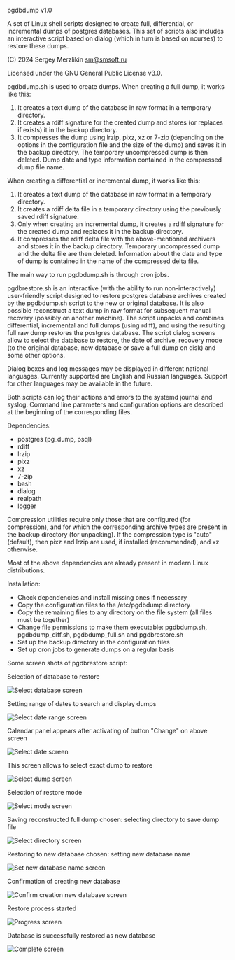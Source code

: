 pgdbdump v1.0

A set of Linux shell scripts designed to create full, differential, or incremental dumps of postgres databases.
This set of scripts also includes an interactive script based on dialog (which in turn is based on ncurses)
to restore these dumps.

(C) 2024 Sergey Merzlikin sm@smsoft.ru

Licensed under the GNU General Public License v3.0.

pgdbdump.sh is used to create dumps. When creating a full dump, it works like this:

1. It creates a text dump of the database in raw format in a temporary directory.
2. It creates a rdiff signature for the created dump and stores (or replaces if exists) it in the backup directory.
3. It compresses the dump using lrzip, pixz, xz or 7-zip (depending on the options in the configuration file and the
   size of the dump) and saves it in the backup directory. The temporary uncompressed dump is then deleted.
   Dump date and type information contained in the compressed dump file name.

When creating a differential or incremental dump, it works like this:

1. It creates a text dump of the database in raw format in a temporary directory.
2. It creates a rdiff delta file in a temporary directory using the previously saved rdiff signature.
3. Only when creating an incremental dump, it creates a rdiff signature for the created dump and replaces it in the
   backup directory.
4. It compresses the rdiff delta file with the above-mentioned archivers and stores it in the backup directory.
   Temporary uncompressed dump and the delta file are then deleted. Information about the date and type of dump
   is contained in the name of the compressed delta file.

The main way to run pgdbdump.sh is through cron jobs.

pgdbrestore.sh is an interactive (with the ability to run non-interactively) user-friendly script designed to restore
postgres database archives created by the pgdbdump.sh script to the new or original database. It is also possible
reconstruct a text dump in raw format for subsequent manual recovery (possibly on another machine).
The script unpacks and combines differential, incremental and full dumps (using rdiff), and using the resulting
full raw dump restores the postgres database. The script dialog screens allow to select the database to restore, the date
of archive, recovery mode (to the original database, new database or save a full dump on disk) and some other options.

Dialog boxes and log messages may be displayed in different national languages. Currently supported are English
and Russian languages. Support for other languages may be available in the future.

Both scripts can log their actions and errors to the systemd journal and syslog. Command line parameters and
configuration options are described at the beginning of the corresponding files.

Dependencies:

 - postgres (pg_dump, psql)
 - rdiff
 - lrzip
 - pixz
 - xz
 - 7-zip
 - bash
 - dialog
 - realpath
 - logger

Compression utilities require only those that are configured (for compression), and for which the corresponding archive
types are present in the backup directory (for unpacking). If the compression type is "auto" (default), then pixz and
lrzip are used, if installed (recommended), and xz otherwise.

Most of the above dependencies are already present in modern Linux distributions.

Installation:

 - Check dependencies and install missing ones if necessary
 - Copy the configuration files to the /etc/pgdbdump directory
 - Copy the remaining files to any directory on the file system (all files must be together)
 - Change file permissions to make them executable: pgdbdump.sh, pgdbdump_diff.sh, pgdbdump_full.sh and pgdbrestore.sh
 - Set up the backup directory in the configuration files
 - Set up cron jobs to generate dumps on a regular basis
   
Some screen shots of pgdbrestore script:

Selection of database to restore

![Select database screen](https://github.com/smsoft-ru/pgdbdump/blob/main/screenshots/en/pgdbrestore_selectdb.png)

Setting range of dates to search and display dumps

![Select date range screen](https://github.com/smsoft-ru/pgdbdump/blob/main/screenshots/en/pgdbrestore_daterange.png)

Calendar panel appears after activating of button "Change" on above screen

![Select date screen](https://github.com/smsoft-ru/pgdbdump/blob/main/screenshots/en/pgdbrestore_calendar.png)

This screen allows to select exact dump to restore

![Select dump screen](https://github.com/smsoft-ru/pgdbdump/blob/main/screenshots/en/pgdbrestore_selectdump.png)

Selection of restore mode

![Select mode screen](https://github.com/smsoft-ru/pgdbdump/blob/main/screenshots/en/pgdbrestore_mode.png)

Saving reconstructed full dump chosen: selecting directory to save dump file

![Select directory screen](https://github.com/smsoft-ru/pgdbdump/blob/main/screenshots/en/pgdbrestore_selectdir.png)

Restoring to new database chosen: setting new database name

![Set new database name screen](https://github.com/smsoft-ru/pgdbdump/blob/main/screenshots/en/pgdbrestore_newdb.png)

Confirmation of creating new database

![Confirm creation new database screen](https://github.com/smsoft-ru/pgdbdump/blob/main/screenshots/en/pgdbrestore_confirm.png)

Restore process started

![Progress screen](https://github.com/smsoft-ru/pgdbdump/blob/main/screenshots/en/pgdbrestore_progress.png)

Database is successfully restored as new database

![Complete screen](https://github.com/smsoft-ru/pgdbdump/blob/main/screenshots/en/pgdbrestore_completed.png)
 
